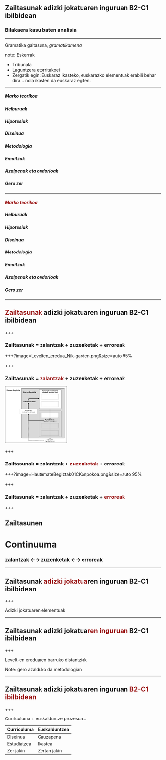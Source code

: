 ## Zailtasunak adizki jokatuaren inguruan B2-C1 ibilbidean

### Bilakaera kasu baten analisia

---

Gramatika gaitasuna, *gramatikamena*

note:
Eskerrak
* Tribunala
* Laguntzera etorritakoei
* Zergatik egin: Euskaraz ikasteko, euskarazko elementuak erabili behar dira... nola ikasten da euskaraz egiten.

---

##### Marko teorikoa
##### Helburuak
##### Hipotesiak
##### Diseinua
##### Metodologia
##### Emaitzak
##### Azalpenak eta ondorioak
##### Gero zer

---

##### <span style="color:#9B1818">Marko teorikoa</span>
##### Helburuak
##### Hipotesiak
##### Diseinua
##### Metodologia
##### Emaitzak
##### Azalpenak eta ondorioak
##### Gero zer

---

## <span style="color:#9B1818">Zailtasunak</span> adizki jokatuaren inguruan B2-C1 ibilbidean

+++

### Zailtasunak = zalantzak + zuzenketak + erroreak

+++?image=Levelten_eredua_Nik-garden.png&size=auto 95%

+++

### Zailtasunak = <span style="color:#9B1818">zalantzak</span> + zuzenketak + erroreak

<img src="HautemateBegiztak01Barnekoa.png" width="200">

+++

### Zailtasunak = zalantzak + <span style="color:#9B1818">zuzenketak</span> + erroreak

+++?image=HautemateBegiztak01CKanpokoa.png&size=auto  95%

+++

### Zailtasunak = zalantzak + zuzenketak + <span style="color:#9B1818">erroreak</span>

+++
## Zailtasunen
# Continuuma

### zalantzak ←→ zuzenketak ←→ erroreak

---

## Zailtasunak <span style="color:#9B1818">adizki jokatua</span>ren inguruan B2-C1 ibilbidean

+++

Adizki jokatuaren elementuak

---

## Zailtasunak adizki jokatua<span style="color:#9B1818">ren inguruan</span> B2-C1 ibilbidean

+++

Levelt-en ereduaren barruko distantziak

Note: gero azalduko da metodologian

---

## Zailtasunak adizki jokatuaren inguruan <span style="color:#9B1818">B2-C1 ibilbidean</span>

+++

Curriculuma + euskalduntze prozesua...

|Curriculuma|Euskalduntzea|
|-----|----|
|Diseinua|Gauzapena|
|Estudiatzea|Ikastea|
|Zer jakin|Zertan jakin|
